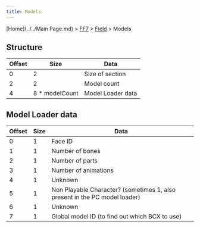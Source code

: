 ```yaml
---
title: Models
---
```


[Home](../../Main Page.md) > [FF7](../../FF7.md) > [Field](../Field.md) > Models

## Structure

| Offset | Size            | Data              |
|--------|-----------------|-------------------|
| 0      | 2               | Size of section   |
| 2      | 2               | Model count       |
| 4      | 8 \* modelCount | Model Loader data |

## Model Loader data

| Offset | Size | Data                                                                       |
|--------|------|----------------------------------------------------------------------------|
| 0      | 1    | Face ID                                                                    |
| 1      | 1    | Number of bones                                                            |
| 2      | 1    | Number of parts                                                            |
| 3      | 1    | Number of animations                                                       |
| 4      | 1    | Unknown                                                                    |
| 5      | 1    | Non Playable Character? (sometimes 1, also present in the PC model loader) |
| 6      | 1    | Unknown                                                                    |
| 7      | 1    | Global model ID (to find out which BCX to use)                             |

